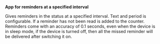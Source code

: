 **App for reminders at a specified interval**

Gives reminders in the status at a specified interval.
Text and period is configurable. If a reminder has not been read is added to the counter.
Reminders come with an accuracy of 0.1 seconds, even when the device is in sleep mode,
if the device is turned off, then all the missed reminder will be delivered after switching it on.

